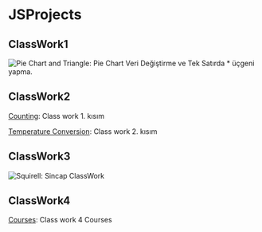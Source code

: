 # JSProjects

## ClassWork1
![Pie Chart and Triangle](https://itssamedozkan.github.io/JSProjects/ClassWork1/ClassWork1.png): Pie Chart Veri Değiştirme ve Tek Satırda * üçgeni yapma.

## ClassWork2
[Counting](https://itssamedozkan.github.io/JSProjects/ClassWork2/Counting.html): Class work 1. kısım

[Temperature Conversion](https://itssamedozkan.github.io/JSProjects/ClassWork2/Fahrenait.html): Class work 2. kısım

## ClassWork3
![Squirell](https://itssamedozkan.github.io/JSProjects/ClassWork3/ClassWork3.PNG): Sincap ClassWork

## ClassWork4
[Courses](https://itssamedozkan.github.io/JSProjects/ClassWork4/Courses.html): Class work 4 Courses
